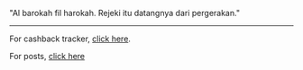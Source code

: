 "Al barokah fil harokah. Rejeki itu datangnya dari pergerakan."

---

For cashback tracker, [click here](/c).

For posts, [click here](/p)


